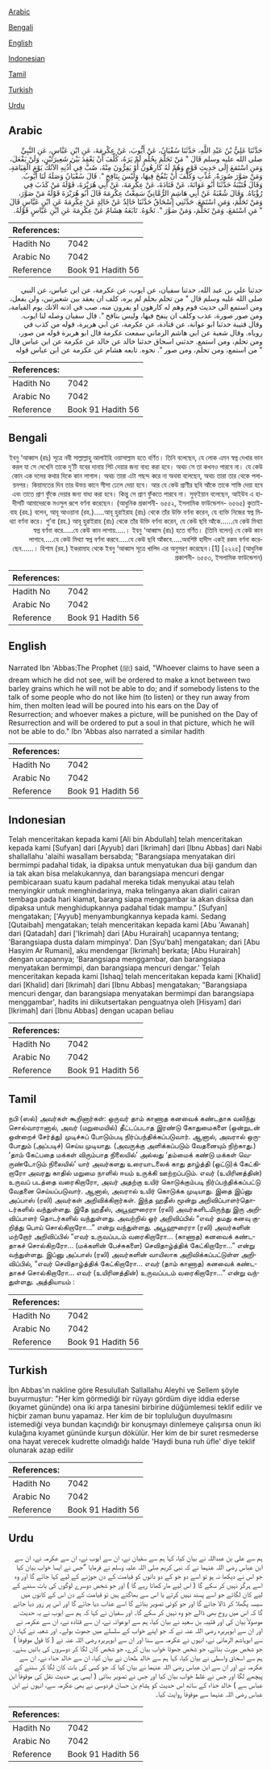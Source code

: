 [Arabic](#arabic)

[Bengali](#bengali)

[English](#english)

[Indonesian](#indonesian)

[Tamil](#tamil)

[Turkish](#turkish)

[Urdu](#urdu)

## Arabic


<div dir="rtl" lang="ar" style={{fontSize:'larger',backgroundColor:'#f8f9fa',padding:20}}>
حَدَّثَنَا عَلِيُّ بْنُ عَبْدِ اللَّهِ، حَدَّثَنَا سُفْيَانُ، عَنْ أَيُّوبَ، عَنْ عِكْرِمَةَ، عَنِ ابْنِ عَبَّاسٍ، عَنِ النَّبِيِّ صلى الله عليه وسلم قَالَ ‏"‏ مَنْ تَحَلَّمَ بِحُلُمٍ لَمْ يَرَهُ، كُلِّفَ أَنْ يَعْقِدَ بَيْنَ شَعِيرَتَيْنِ، وَلَنْ يَفْعَلَ، وَمَنِ اسْتَمَعَ إِلَى حَدِيثِ قَوْمٍ وَهُمْ لَهُ كَارِهُونَ أَوْ يَفِرُّونَ مِنْهُ، صُبَّ فِي أُذُنِهِ الآنُكُ يَوْمَ الْقِيَامَةِ، وَمَنْ صَوَّرَ صُورَةً، عُذِّبِ وَكُلِّفَ أَنْ يَنْفُخَ فِيهَا، وَلَيْسَ بِنَافِخٍ ‏"‏‏.‏ قَالَ سُفْيَانُ وَصَلَهُ لَنَا أَيُّوبُ‏.‏ وَقَالَ قُتَيْبَةُ حَدَّثَنَا أَبُو عَوَانَةَ، عَنْ قَتَادَةَ، عَنْ عِكْرِمَةَ، عَنْ أَبِي هُرَيْرَةَ، قَوْلَهُ مَنْ كَذَبَ فِي رُؤْيَاهُ‏.‏ وَقَالَ شُعْبَةُ عَنْ أَبِي هَاشِمٍ الرُّمَّانِيِّ سَمِعْتُ عِكْرِمَةَ قَالَ أَبُو هُرَيْرَةَ قَوْلَهُ مَنْ صَوَّرَ، وَمَنْ تَحَلَّمَ، وَمَنِ اسْتَمَعَ‏.‏ حَدَّثَنِي إِسْحَاقُ حَدَّثَنَا خَالِدٌ عَنْ خَالِدٍ عَنْ عِكْرِمَةَ عَنِ ابْنِ عَبَّاسٍ قَالَ ‏"‏ مَنِ اسْتَمَعَ، وَمَنْ تَحَلَّمَ، وَمَنْ صَوَّرَ ‏"‏‏.‏ نَحْوَهُ‏.‏ تَابَعَهُ هِشَامٌ عَنْ عِكْرِمَةَ عَنِ ابْنِ عَبَّاسٍ قَوْلَهُ‏.‏
</div>
<div style={{backgroundColor:'#f8f9fa',padding:20, marginBottom: 10}}><table> <thead> <tr> <th>References:</th> <th></th> </tr> </thead> <tbody><tr><td>Hadith No</td><td>7042</td></tr><tr><td>Arabic No</td><td>7042</td></tr><tr><td>Reference</td><td>Book 91 Hadith 56</td></tr></tbody></table></div>


<div dir="rtl" lang="ar" style={{fontSize:'larger',backgroundColor:'#f8f9fa',padding:20}}>
حدثنا علي بن عبد الله، حدثنا سفيان، عن ايوب، عن عكرمة، عن ابن عباس، عن النبي صلى الله عليه وسلم قال " من تحلم بحلم لم يره، كلف ان يعقد بين شعيرتين، ولن يفعل، ومن استمع الى حديث قوم وهم له كارهون او يفرون منه، صب في اذنه الانك يوم القيامة، ومن صور صورة، عذب وكلف ان ينفخ فيها، وليس بنافخ ". قال سفيان وصله لنا ايوب. وقال قتيبة حدثنا ابو عوانة، عن قتادة، عن عكرمة، عن ابي هريرة، قوله من كذب في روياه. وقال شعبة عن ابي هاشم الرماني سمعت عكرمة قال ابو هريرة قوله من صور، ومن تحلم، ومن استمع. حدثني اسحاق حدثنا خالد عن خالد عن عكرمة عن ابن عباس قال " من استمع، ومن تحلم، ومن صور ". نحوه. تابعه هشام عن عكرمة عن ابن عباس قوله
</div>
<div style={{backgroundColor:'#f8f9fa',padding:20, marginBottom: 10}}><table> <thead> <tr> <th>References:</th> <th></th> </tr> </thead> <tbody><tr><td>Hadith No</td><td>7042</td></tr><tr><td>Arabic No</td><td>7042</td></tr><tr><td>Reference</td><td>Book 91 Hadith 56</td></tr></tbody></table></div>

## Bengali


<div dir="rtl" lang="bn" style={{fontSize:'larger',backgroundColor:'#f8f9fa',padding:20}}>
ইবনু ‘আব্বাস (রাঃ) সূত্রে নবী সাল্লাল্লাহু আলাইহি ওয়াসাল্লাম হতে বর্ণিত। তিনি বলেছেন, যে লোক এমন স্বপ্ন দেখার ভান করল যা সে দেখেনি তাকে দু’টি যবের দানায় গিট দেয়ার জন্য বাধ্য করা হবে। অথচ সে তা কখনও পারবে না। যে কেউ কোন এক দলের কথার দিকে কান লাগাল। অথচ তারা এটা পছন্দ করে না অথবা বলেছেন, অথচ তারা তার থেকে পলায়নপর। কিয়ামতের দিন তার উভয় কানে সীসা ঢেলে দেয়া হবে। আর যে কেউ প্রাণীর ছবি আঁকে তাকে শাস্তি দেয়া হবে এবং তাতে প্রাণ ফুঁকে দেয়ার জন্য বাধ্য করা হবে। কিন্তু সে প্রাণ ফুঁকতে পারবে না। সুফ্ইয়ান বলেছেন, আইউব এ হাদীসটি আমাদেরকে মওসুল রূপে বর্ণনা করেছেন। (আধুনিক প্রকাশনী- ৬৫৫২, ইসলামিক ফাউন্ডেশন- ৬৫৬৫) কুতাইবাহ (রহ.) বলেন, আবূ আওয়ানা (রহ.).....আবূ হুরাইরাহ (রাঃ) থেকে তাঁর উক্তি বর্ণনা করেন, যে ব্যক্তি নিজের স্বপ্ন মিথ্যা বর্ণনা করে। শু’বা (রহ.) আবূ হুরাইরাহ (রাঃ) থেকে তাঁর উক্তি বর্ণনা করেন, যে কেউ ছবি আঁকে......যে কেউ মিথ্যা স্বপ্ন বর্ণনা করে.....যে কেউ কান লাগায়.....। ইবনু ‘আব্বাস (রাঃ) হতে বর্ণিত। (তিনি বলেন) যে কেউ কান লাগাবে.....যে কেউ মিথ্যা স্বপ্ন বর্ণনা করবে.....যে কেউ ছবি আঁকবে.....অবশিষ্ট হাদীস একই রকম বর্ণনা করেছেন......। হিশাম (রহ.) ইকরামাহ থেকে ইবনু ‘আব্বাস সূত্রে খালিদ এর অনুসরণ করেছেন।[1] [২২২৫] (আধুনিক প্রকাশনী- ৬৫৫৩, ইসলামিক ফাউন্ডেশন)
</div>
<div style={{backgroundColor:'#f8f9fa',padding:20, marginBottom: 10}}><table> <thead> <tr> <th>References:</th> <th></th> </tr> </thead> <tbody><tr><td>Hadith No</td><td>7042</td></tr><tr><td>Arabic No</td><td>7042</td></tr><tr><td>Reference</td><td>Book 91 Hadith 56</td></tr></tbody></table></div>

## English


<div dir="ltr" lang="en" style={{fontSize:'larger',backgroundColor:'#f8f9fa',padding:20}}>
Narrated Ibn 'Abbas:The Prophet (ﷺ) said, "Whoever claims to have seen a dream which he did not see, will be ordered to make a knot between two barley grains which he will not be able to do; and if somebody listens to the talk of some people who do not like him (to listen) or they run away from him, then molten lead will be poured into his ears on the Day of Resurrection; and whoever makes a picture, will be punished on the Day of Resurrection and will be ordered to put a soul in that picture, which he will not be able to do." Ibn 'Abbas also narrated a similar hadith
</div>
<div style={{backgroundColor:'#f8f9fa',padding:20, marginBottom: 10}}><table> <thead> <tr> <th>References:</th> <th></th> </tr> </thead> <tbody><tr><td>Hadith No</td><td>7042</td></tr><tr><td>Arabic No</td><td>7042</td></tr><tr><td>Reference</td><td>Book 91 Hadith 56</td></tr></tbody></table></div>

## Indonesian


<div dir="ltr" lang="id" style={{fontSize:'larger',backgroundColor:'#f8f9fa',padding:20}}>
Telah menceritakan kepada kami [Ali bin Abdullah] telah menceritakan kepada kami [Sufyan] dari [Ayyub] dari [Ikrimah] dari [Ibnu Abbas] dari Nabi shallallahu 'alaihi wasallam bersabda; "Barangsiapa menyatakan diri bermimpi padahal tidak, ia dipaksa untuk menyatukan dua biji gandum dan ia tak akan bisa melakukannya, dan barangsiapa mencuri dengar pembicaraan suatu kaum padahal mereka tidak menyukai atau telah menyingkir untuk menghindarinya, maka telinganya akan dialiri cairan tembaga pada hari kiamat, barang siapa menggambar ia akan disiksa dan dipaksa untuk menghidupkannya padahal tidak mampu." [Sufyan] mengatakan; ['Ayyub] menyambungkannya kepada kami. Sedang [Qutaibah] mengatakan; telah menceritakan kepada kami [Abu 'Awanah] dari [Qatadah] dari ['Ikrimah] dari [Abu Hurairah] ucapannya tentang; 'Barangsiapa dusta dalam mimpinya'. Dan [Syu'bah] mengatakan; dari [Abu Hasyim Ar Rumani], aku mendengar [Ikrimah] berkata; [Abu Hurairah] dengan ucapannya; 'Barangsiapa menggambar, dan barangsiapa menyatakan bermimpi, dan barangsiapa mencuri dengar.' Telah menceritakan kepada kami [Ishaq] telah menceritakan kepada kami [Khalid] dari [Khalid] dari [Ikrimah] dari [Ibnu Abbas] mengatakan; "Barangsiapa mencuri dengar, dan barangsiapa menyatakan bermimpi dan barangsiapa menggambar', hadits ini diikutsertakan penguatnya oleh [Hisyam] dari [Ikrimah] dari [Ibnu Abbas] dengan ucapan beliau
</div>
<div style={{backgroundColor:'#f8f9fa',padding:20, marginBottom: 10}}><table> <thead> <tr> <th>References:</th> <th></th> </tr> </thead> <tbody><tr><td>Hadith No</td><td>7042</td></tr><tr><td>Arabic No</td><td>7042</td></tr><tr><td>Reference</td><td>Book 91 Hadith 56</td></tr></tbody></table></div>

## Tamil


<div dir="ltr" lang="ta" style={{fontSize:'larger',backgroundColor:'#f8f9fa',padding:20}}>
நபி (ஸல்) அவர்கள் கூறினார்கள்: ஒருவர் தாம் காணாத கனவைக் கண்டதாக வலிந்து சொல்வாரானால், அவர் (மறுமையில்) தீட்டப்படாத இரண்டு கோதுமைகளை (ஒன்றுடன் ஒன்றைச் சேர்த்து) முடிச்சுப் போடும்படி நிர்ப்பந்திக்கப்படுவார். ஆனால், அவரால் ஒருபோதும் (அப்படிச்) செய்ய முடியாது. (அவருக்கு அளிக்கப்படும் வேதனையும் நிற்காது.) ‘தாம் கேட்பதை மக்கள் விரும்பாத நிலையில்’ அல்லது ‘தம்மைக் கண்டு மக்கள் வெருண்டோடும் நிலையில்’ யார் அவர்களது உரையாடலைக் காது தாழ்த்தி (ஒட்டு)க் கேட்கிறாரோ அவரது காதில் மறுமை நாளில் ஈயம் உருக்கி ஊற்றப்படும். எவர் (உயிரினத்தின்) உருவப் படத்தை வரைகிறாரோ, அவர் அதற்கு உயிர் கொடுக்கும்படி நிர்ப்பந்திக்கப்பட்டு வேதனை செய்யப்படுவார். ஆனால், அவரால் உயிர் கொடுக்க முடியாது. இதை இப்னு அப்பாஸ் (ரலி) அவர்கள் அறிவிக்கிறார்கள். இந்த ஹதீஸ் மூன்று அறிவிப்பாளர்தொடர்களில் வந்துள்ளது. இதே ஹதீஸ், அபூஹுரைரா (ரலி) அவர்களிடமிருந்து இரு அறிவிப்பாளர் தொடர்களில் வந்துள்ளது. அவற்றில் ஓர் அறிவிப்பில் “எவர் தமது கனவு குறித்து பொய் சொல்கிறாரோ...” என்று வந்துள்ளது. அபூஹுரைரா (ரலி) அவர்களின் மற்றோர் அறிவிப்பில் “எவர் உருவப்படம் வரைகிறாரோ... (காணாத) கனவைக் கண்டதாகச் சொல்கிறரோ... (மக்களின் பேச்சுகளை) செவிதாழ்த்திக் கேட்கிறாரோ...” என்று வந்துள்ளது. இப்னு அப்பாஸ் (ரலி) அவர்களின் வாயிலாக அறிவிக்கப்பட்டுள்ள அறிவிப்பில், “எவர் செவிதாழ்த்திக் கேட்கிறாரோ... எவர் (தாம் காணாத) கனவைக் கண்டதாகச் சொல்கிறாரோ... எவர் (உயிரினத்தின்) உருவப்படம் வரைகிறாரோ...” என்று வந்துள்ளது. அத்தியாயம் :
</div>
<div style={{backgroundColor:'#f8f9fa',padding:20, marginBottom: 10}}><table> <thead> <tr> <th>References:</th> <th></th> </tr> </thead> <tbody><tr><td>Hadith No</td><td>7042</td></tr><tr><td>Arabic No</td><td>7042</td></tr><tr><td>Reference</td><td>Book 91 Hadith 56</td></tr></tbody></table></div>

## Turkish


<div dir="ltr" lang="tr" style={{fontSize:'larger',backgroundColor:'#f8f9fa',padding:20}}>
İbn Abbas'ın nakline göre Resulullah Sallallahu Aleyhi ve Sellem şöyle buyurmuştur: "Her kim görmediği bir rüyayı gördüm diye iddia ederse (kıyamet gününde) ona iki arpa tanesini birbirine düğümlemesi teklif edilir ve hiçbir zaman bunu yapamaz. Her kim de bir topluluğun duyulmasını istemediği veya bundan kaçındığı bir konuşmayı dinlemeye çalışırsa onun iki kulağına kıyamet gününde kurşun dökülür. Her kim de bir suret resmederse ona hayat verecek kudrette olmadığı halde 'Haydi buna ruh üfle' diye teklif olunarak azap edilir
</div>
<div style={{backgroundColor:'#f8f9fa',padding:20, marginBottom: 10}}><table> <thead> <tr> <th>References:</th> <th></th> </tr> </thead> <tbody><tr><td>Hadith No</td><td>7042</td></tr><tr><td>Arabic No</td><td>7042</td></tr><tr><td>Reference</td><td>Book 91 Hadith 56</td></tr></tbody></table></div>

## Urdu


<div dir="rtl" lang="ur" style={{fontSize:'larger',backgroundColor:'#f8f9fa',padding:20}}>
ہم سے علی بن عبداللہ نے بیان کیا، کہا ہم سے سفیان نے، ان سے ایوب نے، ان سے عکرمہ نے، ان سے ابن عباس رضی اللہ عنہما نے کہ نبی کریم صلی اللہ علیہ وسلم نے فرمایا ”جس نے ایسا خواب بیان کیا جو اس نے دیکھا نہ ہو تو اسے دو جَو کے دو دانوں کو قیامت کے دن جوڑنے کے لیے کہا جائے گا اور وہ اسے ہرگز نہیں کر سکے گا ( اس لیے مار کھاتا رہے گا ) اور جو شخص دوسرے لوگوں کی بات سننے کے لیے کان لگائے جو اسے پسند نہیں کرتے یا اس سے بھاگتے ہیں تو قیامت کے دن اس کے کانوں میں سیسہ پگھلا کر ڈالا جائے گا اور جو کوئی تصویر بنائے گا اسے عذاب دیا جائے گا اور اس پر زور دیا جائے گا کہ اس میں روح بھی ڈالے جو وہ نہیں کر سکے گا۔ اور سفیان نے کہا کہ ہم سے ایوب نے یہ حدیث موصولاً بیان کی اور قتیبہ بن سعید نے بیان کیا، ہم سے ابوعوانہ نے، ان سے قتادہ نے، ان سے عکرمہ نے اور ان سے ابوہریرہ رضی اللہ عنہ نے کہ جو اپنے خواب کے سلسلے میں جھوٹ بولے۔ اور شعبہ نے کہا، ان سے ابوہاشم الرمانی نے، انہوں نے عکرمہ سے سنا اور ان سے ابوہریرہ رضی اللہ عنہ نے ( کا قول موقوفاً ) جو شخص مورت بنائے، جو شخص جھوٹا خواب بیان کرے، جو شخص کان لگا کر دوسروں کی باتیں سنے۔ ہم سے اسحاق واسطی نے بیان کیا، کہا ہم سے خالد طحان نے بیان کیا، ان سے خالد حذاء نے، ان سے عکرمہ نے اور ان سے ابن عباس رضی اللہ عنہما نے بیان کیا کہ جو کسی کی بات کان لگا کر سننے کے پیچھے لگا اور جس نے غلط خواب بیان کیا اور جس نے تصویر بنائی ( ایسی ہی حدیث نقل کی موقوفاً ابن عباس سے ) خالد حذاء کے ساتھ اس حدیث کو ہشام بن حسان فردوسی نے بھی عکرمہ سے، انہوں نے ابن عباس رضی اللہ عنہما سے موقوفاً روایت کیا۔
</div>
<div style={{backgroundColor:'#f8f9fa',padding:20, marginBottom: 10}}><table> <thead> <tr> <th>References:</th> <th></th> </tr> </thead> <tbody><tr><td>Hadith No</td><td>7042</td></tr><tr><td>Arabic No</td><td>7042</td></tr><tr><td>Reference</td><td>Book 91 Hadith 56</td></tr></tbody></table></div>